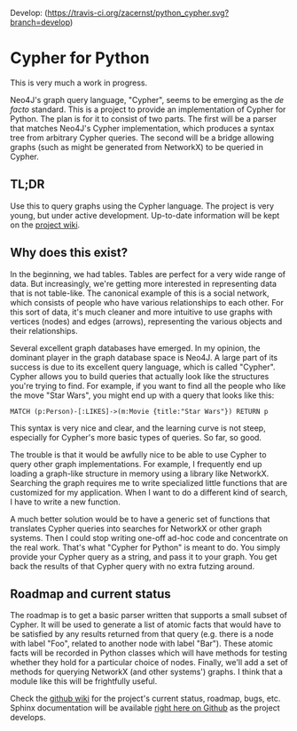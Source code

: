 Develop: (https://travis-ci.org/zacernst/python_cypher.svg?branch=develop)

# Cypher for Python

This is very much a work in progress.

Neo4J's graph query language, "Cypher", seems to be emerging as the _de facto_ standard. This is a
project to provide an implementation of Cypher for Python. The plan is for it to consist of two parts.
The first will be a parser that matches Neo4J's Cypher implementation, which produces a syntax tree
from arbitrary Cypher queries. The second will be a bridge allowing graphs (such as might be
generated from NetworkX) to be queried in Cypher.

## TL;DR

Use this to query graphs using the Cypher language. The project is very young, but under active
development. Up-to-date information will be kept on the [project wiki](https://github.com/zacernst/python_cypher/wiki).

## Why does this exist?

In the beginning, we had tables. Tables are perfect for a very wide range of data. But increasingly,
we're getting more interested in representing data that is not table-like. The canonical example
of this is a social network, which consists of people who have various relationships to each other.
For this sort of data, it's much cleaner and more intuitive to use graphs with vertices (nodes) and
edges (arrows), representing the various objects and their relationships.

Several excellent graph databases have emerged. In my opinion, the dominant player in the graph
database space is Neo4J. A large part of its success is due to its excellent query language, which
is called "Cypher". Cypher allows you to build queries that actually look like the structures you're
trying to find. For example, if you want to find all the people who like the move "Star Wars", you
might end up with a query that looks like this:

```
MATCH (p:Person)-[:LIKES]->(m:Movie {title:"Star Wars"}) RETURN p
```

This syntax is very nice and clear, and the learning curve is not steep, especially for Cypher's
more basic types of queries. So far, so good.

The trouble is that it would be awfully nice to be able to use Cypher to query other graph 
implementations. For example, I frequently end up loading a graph-like structure in memory using
a library like NetworkX. Searching the graph requires me to write specialized little functions
that are customized for my application. When I want to do a different kind of search, I have to write
a new function.

A much better solution would be to have a generic set of functions that translates Cypher queries
into searches for NetworkX or other graph systems. Then I could stop writing one-off ad-hoc code
and concentrate on the real work. That's what "Cypher for Python" is meant to do. You simply provide
your Cypher query as a string, and pass it to your graph. You get back the results of that Cypher
query with no extra futzing around.

## Roadmap and current status

The roadmap is to get a basic parser written that supports a small subset of Cypher. It will be used
to generate a list of atomic facts that would have to be satisfied by any results returned from that
query (e.g. there is a node with label "Foo", related to another node with label "Bar"). These atomic
facts will be recorded in Python classes which will have methods for testing whether they hold for
a particular choice of nodes. Finally, we'll add a set of methods for querying NetworkX (and other
systems') graphs. I think that a module like this will be frightfully useful.

Check the [github wiki](https://github.com/zacernst/python_cypher/wiki) for the project's current
status, roadmap, bugs, etc. Sphinx documentation will be available
[right here on Github](http://zacernst.github.io/python_cypher/index.html) as the project develops.
